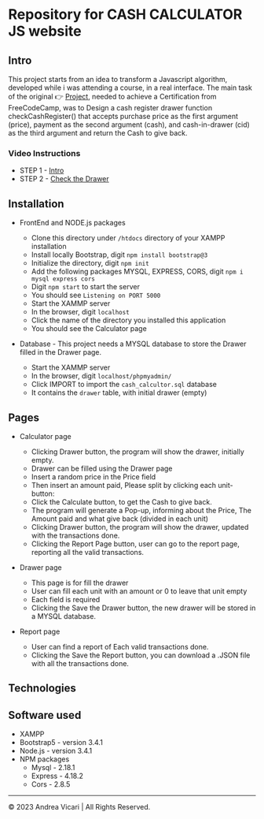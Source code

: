 # Repository for CASH CALCULATOR JS website

## Intro
This project starts from an idea to transform a Javascript algorithm, developed while i was attending a course, in a real interface. The main task of the original 👉 [Project](https://www.freecodecamp.org/learn/javascript-algorithms-and-data-structures/javascript-algorithms-and-data-structures-projects/cash-register), needed to achieve a Certification from FreeCodeCamp, was to Design a cash register drawer function checkCashRegister() that accepts purchase price as the first argument (price), payment as the second argument (cash), and cash-in-drawer (cid) as the third argument and return the Cash to give back.

### Video Instructions
* STEP 1 - <a href="https://www.loom.com/share/1efa09a420ac436bb1d041834a1f54e2?sid=10c7ccd2-aba3-4590-81be-bf91236ae239" target ="_blank">Intro</a>
* STEP 2 - <a href="https://www.loom.com/share/95b404f9d6674ecbb5bf640f0d8e97a5?sid=8e2a8187-dfc7-4d3a-9081-52be0766a165" target ="_blank">Check the Drawer</a>

## Installation

* FrontEnd and NODE.js packages

  * Clone this directory under `/htdocs` directory of your XAMPP installation
  * Install locally Bootstrap, digit `npm install bootstrap@3`
  * Initialize the directory, digit `npm init`
  * Add the following packages MYSQL, EXPRESS, CORS, digit `npm i mysql express cors`
  * Digit `npm start` to start the server
  * You should see `Listening on PORT 5000`
  * Start the XAMMP server
  * In the browser, digit `localhost`
  * Click the name of the directory you installed this application
  * You should see the Calculator page

* Database -  This project needs a MYSQL database to store the Drawer filled in the Drawer page.
  * Start the XAMMP server
  * In the browser, digit `localhost/phpmyadmin/`
  * Click IMPORT to import the `cash_calcultor.sql` database
  * It contains the `drawer` table, with initial drawer (empty)

## Pages

* Calculator page
  * Clicking Drawer button, the program will show the drawer, initially empty.
  * Drawer can be filled using the Drawer page
  * Insert a random price in the Price field
  * Then insert an amount paid, Please split by clicking each unit-button:
  * Click the Calculate button, to get the Cash to give back.
  * The program will generate a Pop-up, informing about the Price, The Amount paid and what give back (divided in each unit)
  * Clicking Drawer button, the program will show the drawer, updated with the transactions done.
  * Clicking the Report Page button, user can go to the report page, reporting all the valid transactions.

* Drawer page
  * This page is for fill the drawer
  * User can fill each unit with an amount or 0 to leave that unit empty
  * Each field is required
  * Clicking the Save the Drawer button, the new drawer will be stored in a MYSQL database.

* Report page
  * User can find a report of Each valid transactions done.
  * Clicking the Save the Report button, you can download a .JSON file with all the transactions done.


## Technologies


## Software used

* XAMPP
* Bootstrap5 - version 3.4.1
* Node.js - version 3.4.1
* NPM packages
  * Mysql - 2.18.1
  * Express - 4.18.2
  * Cors - 2.8.5

- - -
© 2023 Andrea Vicari | All Rights Reserved.
